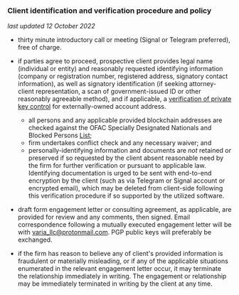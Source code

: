 ### Client identification and verification procedure and policy

_last updated 12 October 2022_

- thirty minute introductory call or meeting (Signal or Telegram preferred), free of charge.

- if parties agree to proceed, prospective client provides legal name (individual or entity) and reasonably requested identifying information (company or registration number, registered address, signatory contact information), as well as signatory identification (if seeking attorney-client representation, a scan of government-issued ID or other reasonably agreeable method), and if applicable, a [verification of private key control](https://etherscan.io/address/0x1F48F646145D74DF23E54e0Ccf825764F8854f69) for externally-owned account address.
	- all persons and any applicable provided blockchain addresses are checked against the OFAC Specially Designated Nationals and Blocked Persons [List](https://home.treasury.gov/policy-issues/financial-sanctions/specially-designated-nationals-and-blocked-persons-list-sdn-human-readable-lists);
	- firm undertakes conflict check and any necessary waiver; and
	- personally-identifying information and documents are _not_ retained or preserved if so requested by the client absent reasonable need by the firm for further verification or pursuant to applicable law. Identifying documentation is urged to be sent with end-to-end encryption by the client (such as via Telegram or Signal account or encrypted email), which may be deleted from client-side following this verification procedure if so supported by the utilized software.
    
- draft form engagement letter or consulting agreement, as applicable, are provided for review and any comments, then signed. Email correspondence following a mutually executed engagement letter will be with varia_llc@protonmail.com. PGP public keys will preferably be exchanged.

- if the firm has reason to believe any of client's provided information is fraudulent or materially misleading, or if any of the applicable situations enumerated in the relevant engagement letter occur, it may terminate the relationship immediately in writing. The engagement or relationship may be immediately terminated in writing by the client at any time.
